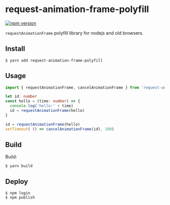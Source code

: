 # request-animation-frame-polyfill

[![npm version](https://badge.fury.io/js/request-animation-frame-polyfill.svg)](https://badge.fury.io/js/request-animation-frame-polyfill)

`requestAnimationFrame` polyfill library for nodejs and old browsers.

## Install

```
$ yarn add request-animation-frame-polyfill
```

## Usage

```typescript
import { requestAnimationFrame, cancelAnimationFrame } from 'request-animation-frame-polyfill'

let id: number
const hello = (time: number) => {
  console.log('hello:' + time)
  id = requestAnimationFrame(hello)
}

id = requestAnimationFrame(hello)
setTimeout( () => cancelAnimationFrame(id), 100)
```

## Build

Build:
```shell
$ yarn build
```

## Deploy

```shell
$ npm login
$ npm publish
```
